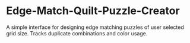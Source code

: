 # Edge-Match-Quilt-Puzzle-Creator
A simple interface for designing edge matching puzzles of user selected grid size. Tracks duplicate combinations and color usage.
